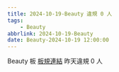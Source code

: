 ```yaml
---
title: 2024-10-19-Beauty 違規 0 人
tags:
    - Beauty
abbrlink: 2024-10-19-Beauty
date: Beauty-2024-10-19 12:00:00
---
```

Beauty 板 [板規連結](https://www.ptt.cc/bbs/Beauty/M.1630069980.A.84B.html)
昨天違規 0 人
